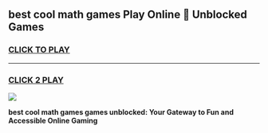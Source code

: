 
## best cool math games Play Online 👋 Unblocked Games
<h3>
<a href="https://news.freeplayer.one?title=best_cool_math_games&ref=17CMG">CLICK TO PLAY</a></h3>
<hr>

<h3>
<a href="https://news.freeplayer.one?title=best_cool_math_games&ref=17CMG">CLICK 2 PLAY</a>
  
</h3>

<a href="https://news.freeplayer.one?title=best_cool_math_games&ref=17CMG/"><img src="https://clearcache.store/games.png"></a>


**best cool math games games unblocked: Your Gateway to Fun and Accessible Online Gaming**
